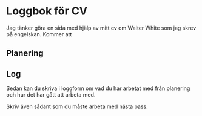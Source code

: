 # Loggbok för CV

Jag tänker göra en sida med hjälp av mitt cv om Walter White som jag skrev på engelskan. Kommer att 

## Planering

## Log

Sedan kan du skriva i loggform om vad du har arbetat med från planering och hur det har gått att arbeta med.

Skriv även sådant som du måste arbeta med nästa pass.